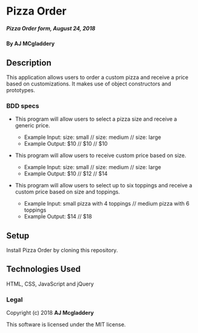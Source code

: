 # Pizza Order

##### Pizza Order form, August 24, 2018

#### By AJ MCgladdery

## Description

This application allows users to order a custom pizza and receive a price based on customizations. It makes use of object constructors and prototypes.

### BDD specs
* This program will allow users to select a pizza size and receive a generic price.
  * Example Input: size: small // size: medium // size: large
  * Example Output: $10 // $10 // $10

* This program will allow users to receive custom price based on size.
  * Example Input: size: small // size: medium // size: large
  * Example Output: $10 // $12 // $14

* This program will allow users to select up to six toppings and receive a custom price based on size and toppings.
  * Example Input: small pizza with 4 toppings // medium pizza with 6 toppings
  * Example Output: $14 // $18

## Setup

Install Pizza Order by cloning this repository.

## Technologies Used

HTML, CSS, JavaScript and jQuery

### Legal

Copyright (c) 2018 **AJ Mcgladdery**

This software is licensed under the MIT license.
